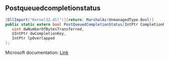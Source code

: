 ## Postqueuedcompletionstatus

```csharp
[DllImport("Kernel32.dll")][return: MarshalAs(UnmanagedType.Bool)]
public static extern bool PostQueuedCompletionStatus(IntPtr CompletionPort,
   uint dwNumberOfBytesTransferred,
   UIntPtr dwCompletionKey,
   IntPtr lpOverlapped
);
```

Microsoft documentation: [Link](https://docs.microsoft.com/en-us/windows/win32/api/ioapiset/nf-ioapiset-postqueuedcompletionstatus)

